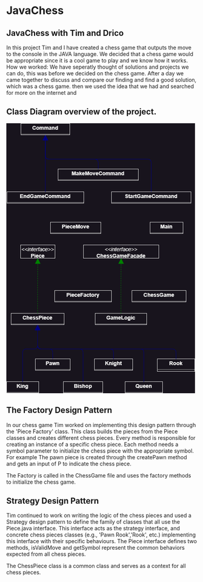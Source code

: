 # JavaChess
## JavaChess with Tim and Drico

In this project Tim and I have created a chess game that outputs the move to the console in the JAVA language.
We decided that a chess game would be appropriate since it is a cool game to play and we know how it works.
How we worked:
We have seperatly thought of solutions and projects we can do, this was before we decided on the chess game.
After a day we came together to discuss and compare our finding and find a good solution, which was a chess game.
then we used the idea that we had and searched for more on the internet and

## Class Diagram overview of the project.
![Class Diagram](JavaChess.drawio.png)

## The Factory Design Pattern
In our chess game Tim worked on implementing this design pattern through the 'Piece Factory' class. This class builds the pieces from the Piece classes and creates different chess pieces.
Every method is responsible for creating an instance of a specific chess piece. Each method needs a symbol parameter to initialize the chess piece with the appropriate symbol. For example
The pawn piece is created through the createPawn method and gets an input of P to indicate the chess piece.

The Factory is called in the ChessGame file and uses the factory methods to initialize the chess game.

## Strategy Design Pattern
Tim continued to work on writing the logic of the chess pieces and used a Strategy design pattern to define the family of classes that all use the Piece.java interface. This interface acts
as the strategy interface, and concrete chess pieces classes (e.g., 'Pawn Rook','Rook', etc.) implementing this interface with their specific behaviours. The Piece interface defines two methods, isValidMove and getSymbol represent the common behaviors expected from all chess pieces.

The ChessPiece class is a common class and serves as a context for all chess pieces.